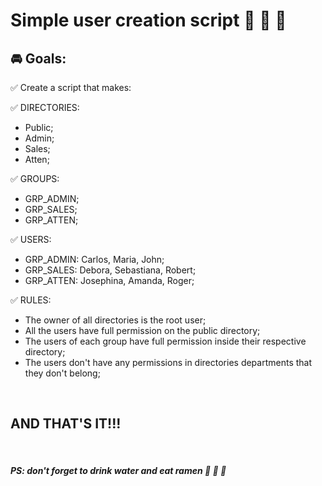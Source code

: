 # **Simple user creation script** :metal: :metal: :metal:  

## :oncoming_automobile: **Goals**:    

:white_check_mark: Create a script that makes:  

:white_check_mark: DIRECTORIES:  

* Public;  
* Admin;  
* Sales;  
* Atten;  

:white_check_mark: GROUPS:  

* GRP_ADMIN;  
* GRP_SALES;  
* GRP_ATTEN;  

:white_check_mark: USERS:  

* GRP_ADMIN: Carlos, Maria, John;  
* GRP_SALES: Debora, Sebastiana, Robert;  
* GRP_ATTEN: Josephina, Amanda, Roger;  

:white_check_mark: RULES:  

* The owner of all directories is the root user;  
* All the users have full permission on the public directory;  
* The users of each group have full permission inside their respective directory;  
* The users don't have any permissions in directories departments that they don't belong;  
<br>  

## AND THAT'S IT!!!  

<br>  

##### ***PS: don't forget to drink water and eat ramen*** :ramen: :ramen: :ramen:
